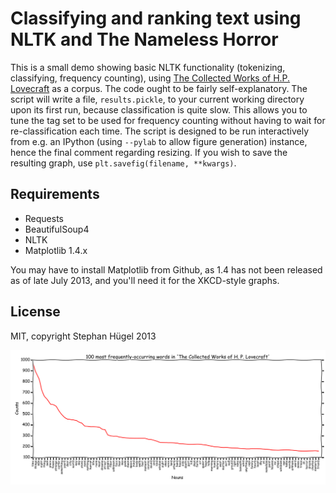 # Classifying and ranking text using NLTK and The Nameless Horror

This is a small demo showing basic NLTK functionality (tokenizing, classifying, frequency counting), using [The Collected Works of H.P. Lovecraft](http://gutenberg.net.au/ebooks06/0600031h.html) as a corpus.
The code ought to be fairly self-explanatory.
The script will write a file, `results.pickle`, to your current working directory upon its first run, because classification is quite slow. This allows you to tune the tag set to be used for frequency counting without having to wait for re-classification each time. The script is designed to be run interactively from e.g. an IPython (using `--pylab` to allow figure generation) instance, hence the final comment regarding resizing. If you wish to save the resulting graph, use `plt.savefig(filename, **kwargs)`.

## Requirements

- Requests
- BeautifulSoup4
- NLTK
- Matplotlib 1.4.x

You may have to install Matplotlib from Github, as 1.4 has not been released as of late July 2013, and you'll need it for the XKCD-style graphs.

## License

MIT, copyright Stephan Hügel 2013

![Fhtagn!](fhtagn.png "Graph your terror!")

